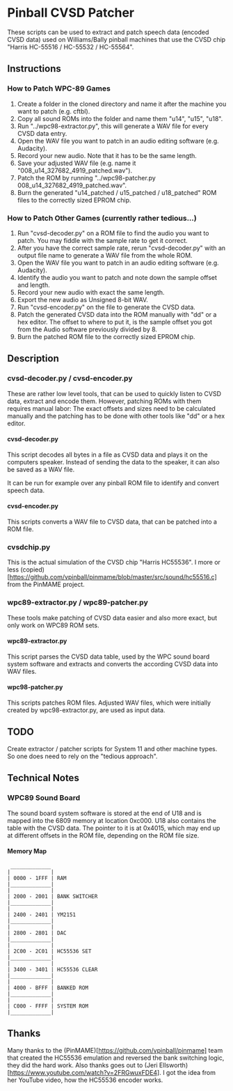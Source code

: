 # Pinball CVSD Patcher

These scripts can be used to extract and patch speech data (encoded CVSD data) used on Williams/Bally pinball machines that use the CVSD chip "Harris HC-55516 / HC-55532 / HC-55564".

## Instructions
### How to Patch WPC-89 Games
1. Create a folder in the cloned directory and name it after the machine you want to patch (e.g. cftbl).
2. Copy all sound ROMs into the folder and name them "u14", "u15", "u18".
3. Run "../wpc98-extractor.py", this will generate a WAV file for every CVSD data entry.
4. Open the WAV file you want to patch in an audio editing software (e.g. Audacity).
5. Record your new audio. Note that it has to be the same length.
6. Save your adjusted WAV file (e.g. name it "008_u14_327682_4919_patched.wav").
7. Patch the ROM by running "../wpc98-patcher.py 008_u14_327682_4919_patched.wav".
8. Burn the generated "u14_patched / u15_patched / u18_patched" ROM files to the correctly sized EPROM chip.

### How to Patch Other Games (currently rather tedious...)
1. Run "cvsd-decoder.py" on a ROM file to find the audio you want to patch. You may fiddle with the sample rate to get it correct.
2. After you have the correct sample rate, rerun "cvsd-decoder.py" with an output file name to generate a WAV file from the whole ROM.
3. Open the WAV file you want to patch in an audio editing software (e.g. Audacity).
4. Identify the audio you want to patch and note down the sample offset and length.
5. Record your new audio with exact the same length.
6. Export the new audio as Unsigned 8-bit WAV.
7. Run "cvsd-encoder.py" on the file to generate the CVSD data.
8. Patch the generated CVSD data into the ROM manually with "dd" or a hex editor.
   The offset to where to put it, is the sample offset you got from the Audio software previously divided by 8.
9. Burn the patched ROM file to the correctly sized EPROM chip.

## Description
### cvsd-decoder.py / cvsd-encoder.py
These are rather low level tools, that can be used to quickly listen to CVSD data, extract and encode them.
However, patching ROMs with them requires manual labor: The exact offsets and sizes need to be calculated manually
and the patching has to be done with other tools like "dd" or a hex editor.

#### cvsd-decoder.py
This script decodes all bytes in a file as CVSD data and plays it on the computers speaker.
Instead of sending the data to the speaker, it can also be saved as a WAV file.

It can be run for example over any pinball ROM file to identify and convert speech data.

#### cvsd-encoder.py
This scripts converts a WAV file to CVSD data, that can be patched into a ROM file.

### cvsdchip.py
This is the actual simulation of the CVSD chip "Harris HC55536". I more or less (copied)[https://github.com/vpinball/pinmame/blob/master/src/sound/hc55516.c] from the PinMAME project.

### wpc89-extractor.py / wpc89-patcher.py
These tools make patching of CVSD data easier and also more exact, but only work on WPC89 ROM sets.

#### wpc89-extractor.py
This script parses the CVSD data table, used by the WPC sound board system software and extracts and converts the according CVSD data into WAV files.

#### wpc98-patcher.py
This scripts patches ROM files. Adjusted WAV files, which were initially created by wpc98-extractor.py, are used as input data.


## TODO
Create extractor / patcher scripts for System 11 and other machine types. So one does need to rely on the "tedious approach".

## Technical Notes
### WPC89 Sound Board
The sound board system software is stored at the end of U18 and is mapped into the 6809 memory at location 0xc000.
U18 also contains the table with the CVSD data. The pointer to it is at 0x4015, which may end up at different offsets in the ROM file,
depending on the ROM file size.
#### Memory Map
     _____________
    |             |
    | 0000 - 1FFF | RAM
    |_____________|
    |             |
    | 2000 - 2001 | BANK SWITCHER
    |_____________|
    |             |
    | 2400 - 2401 | YM2151
    |_____________|
    |             |
    | 2800 - 2801 | DAC
    |_____________|
    |             |
    | 2C00 - 2C01 | HC55536 SET
    |_____________|
    |             |
    | 3400 - 3401 | HC55536 CLEAR
    |_____________|
    |             |
    | 4000 - BFFF | BANKED ROM
    |_____________|
    |             |
    | C000 - FFFF | SYSTEM ROM
    |_____________|


## Thanks
Many thanks to the (PinMAME)[https://github.com/vpinball/pinmame] team that created the HC55536 emulation and reversed the bank switching logic, they did the hard work.
Also thanks goes out to (Jeri Ellsworth)[https://www.youtube.com/watch?v=2FRGwuxFDE4]. I got the idea from her YouTube video, how the HC55536 encoder works.
